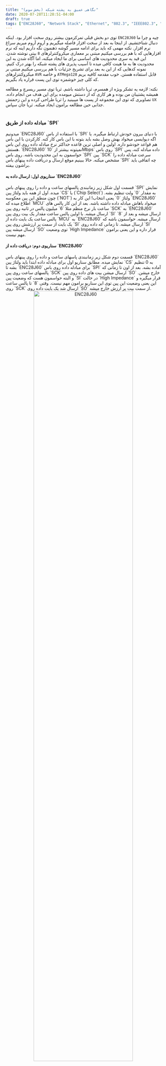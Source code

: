 ```yaml
---
title: "نگاهی عمیق به پشته شبکه (بخش سوم)"
date: 2020-07-28T11:28:51-04:00
draft: true
tags: ["ENC28J60", "Network Stack", "Ethernet", "802.3", "IEEE802.3", "شبکه", "پروتکل", "MohsenMoqadam", "آموزش شبکه", "IoT", "اینترنت اشیا"]
---
```



توی دو بخش قبلی تمرکزمون بیشتر روی سخت افزار بود. اینکه `ENC28J60` چیه و چرا ما دنبال شناختشیم. از اینجا به بعد از سخت افزار فاصله میگیریم و آروم آروم میریم سراغ نرم افزار. نکته مهمی که باید برای ادامه مسیر گوشه ذهنمون نگه داریم اینه که نرم افزارهایی که با هم بررسی میکنیم مبتنی بر معماری میکروکنترلرهای `8` بیتی نوشته شدن. این قید یه سری محدودیت های اساسی برای ما ایجاد میکنه، اما آگاه شدن به این محدودیت ها به ما هینت کافی میده تا آسیب پذیری های پشته شبکه را بهتر درک کنیم. نمونه کدهایی که از این به بعد برای تشریح جزئیات با هم بررسی میکنیم مبتنی بر میکروکنترلرهای `AVR` و خاصه `ATMega128` قابل استفاده هستن. خوب مقدمه کافیه بریم که کلی چیز خوشمزه توی این پست قراره یاد بگیریم.

نکته: لازمه یه تشکر ویژه از همسرم، ثریا داشته باشم. ثریا توی مسیر ریسرچ و مطالعه همیشه پشتیبان من بوده و هر کاری که از دستش میومده برای این هدف من انجام داده. تصاویری که توی این مجموعه از پست ها میبینید را ثریا طراحی کرده و این زحمتش `UX` جذابی حین مطالعه برامون ایجاد میکنه. ثریا جان سپاس. 
<br/>
<br/>
<h3>مبادله داده از طریق `SPI`</h3>
میدونیم `ENC28J60` با استفاده از باس `SPI` با دنیای بیرون خودش ارتباط میگیره. یا اگه دیوایسی میخواد بهش وصل بشه باید بتونه با این باس کار کنه. کارکردن با این باس هم قواعد خودشو داره. اولین و اصلی ترین قاعده حداکثر نرخ مبادله داده روی این باس هستش. `ENC28J60` نمیتونه بیشتر از `10Mbps` روی باس `SPI` داده مبادله کنه، پس حواسمون به این محدودیت باشه. روی باس `SPI` پین `SCK` سرعت مبادله داده را مشخص میکنه. حالا ببینیم موقع ارسال و دریافت داده پینهای باس `SPI` چه اتفاقی باید براشون بیفته. 

<h4>سناریوی اول: ارسال داده به `ENC28J60`</h4>
قسمت اول شکل زیر زمانبندی پالسهای ساعت و داده را روی پینهای باس `SPI` نمایش میده. اول از همه باید ولتاژ پین `CS` یا (`Chip Select`) به مقدار `0` ولت تنظیم بشه. چون منطق این پین معکوسه (`NOT`) ولتاژ `0` یعنی انتخاب! این کار به `ENC28J60` اطلاع میده که `MCU` میخواد باهاش مبادله داده داشته باشه. بعد از این کار پالس های ساعت بار نرخ منظم مثلا `6` میلیون پالس در ثانیه روی پین `SCK` به `ENC28J60` ارسال میشه. با اولین پالس ساعت مقدار یک بیت روی پین `SI` ارسال میشه و بعد از `8` پالس ساعت یک بایت داده از `MCU` به `ENC28J60` ارسال میشه. حواسمون باشه که یک بایت از سمت پر ارزشش روی پین `SI` ارسال میشه. تا زمانی که داده روی `SI` ارسال میشه پین `SO` توی وضعیت `High Impedance` قرار داره و این یعنی برامون مهم نیست.
<br/>
<h4>سناریوی دوم: دریافت داده از `ENC28J60`</h4>
 قسمت دوم شکل زیر زمانبندی پاسهای ساعت و داده را روی پینهای باس `ENC28J60` نمایش میده. مطابق سناریو اول برای مبادله داده ابتدا باید ولتاژ پین `CS` به 0 تنظیم بشه تا `ENC28J60` برای مبادله داده روی باس `SPI` آماده بشه. بعد از اون تا زمانی که پالسهای ساعت روی پین `SCK` ارسال میشن بیت های داده روی پین `SO` خارج میشن. و البته حواسمون هست که وضعیت پین `SI` در حالت `High Impedance` قرار میگیره و این یعنی وضعیت این پین توی این سناریو برامون مهم نیست. وقتی `8` تا پالس ساعت روی `SCK` ارسال شد یک بایت داده روی `SO` از سمت بیت پر ارزش خارج میشه.

<center><img src="/images/enc28j60_13.png" alt="ENC28J60" width="80%" /></center>

خوب حالا درک کردیم که مبادله داده با پالس های الکتریکی و روی پین های باس `SPI` چطوریه. با این روش میشه جریانی از بایت ها را با `ENC28J60` مبادله کرد. برای اینکه بتوانیم با اصول درست کار مشخصی از `ENC28J60` درخواست کنیم، مجموعه ای دستورالعمل `ENC28J60` ارائه میده و ما موظفیم بر اساس این دستورالعمل یا پروتکل ها باهاش مبادله داده داشته باشیم. این دستورالعمل ها عبارتند از:

دستورالعمل `RBM`: این دستور نحوه خواندن (دریافت) داده از بافر را تعریف میکنه.

دستورالعمل `WBM`: این دستور نحوه نوشتن (ارسال) داده به بافر را تعریف میکنه.

دستورالعمل `RCR`: این دستور نحوه خواندن (دریافت) داده از ثبات ها را تعریف میکنه.

دستورالعمل `WCR`: این دستور نحوه نوشتن (ارسال) داده به ثبات ها را تعریف میکنه.

دستورالعمل `BFS`: این دستور بازنشانی به مقدار 1 را برای ثبات ها تعریف میکنه.

دستورالعمل `BFC`: این دستور بازنشانی به مقدار 0 را برای ثبات ها تعریف میکنه.

دستورالعمل سیستمی (`SYSCMD`): این دستور نحوه ریستارت کردن کردن `ENC28J60` را توسط `MCU` تعریف میکنه.

<br/>
<h3>قالب بندی دستورات `ENC28J60`</h3>
توی این بخش میخواهیم با هم بررسی کنیم که قالب (`Format`) هر کدوم از دستورات `ENC28J60`، پالس های روی باس و کدی که این پالسها را تولید میکنه چطوریه. قبل از همه یه نگاه به شکل زیر بندازیم. توی این شکل قالب اصلی دستورات نمایش داده شده. دستورات یک یا دو بایتی هستن. دستوراتی مثل: `RCR, RBM, SRC` یک بایت طول دارند. اما دستوراتی مثل: `WBM, WCR, BFC, BFS` دو بایتی هستن. بایت اول دو بخش میشه. بخش اول که سه بیت هستش کد دستورالعمل (`OPCode`) و پنج باتی بعدی آدرس مقصد یا ثبات مورد نظر را حمل می کنه. چون توی هر بانک `32` تا ثبات داشتیم پس با این `5` بیت میتونیم کل ثبات ها را آدرس دهی کنیم. دستوراتی که دو بایتی هستن بایت دومشون مقداری که باید به `ENC28J60` داده بشه را حمل می کنن. خوب حالا بریم سراغ تشریح دستورالعمل ها.

<center><img src="/images/enc28j60_14.png" alt="ENC28J60" width="80%" /></center>
<br/>

<h3>پالس و کد مربوط به دستورالعمل `RCR`:</h3>
با دستور `RCR` میتونیم مقدار ثبات های `ETH ,MAC ,MII` را بخونیم. کد دستور `RCR` مقدار ‍‍‍‍`000` هستش و وقتی میخواهیم ثباتی از گروه `ETH` را بخونیم، ابتدا روی پین `SI` کد دستور و بعد آدرس ثبات مورد نظر را ارسال میکنیم. بعد خاتمه ارسال `8` تا پالس ساعت (پالس های روی پین `SCK`) لازم داریم تا محتوای ثبات مورد نظر را روی پین `SO` دریافت کنیم.  

<center><img src="/images/enc28j60_15.png" alt="ENC28J60" width="80%" /></center>


نکته اینجاست که برای خوندن ثبات های گروه `MAC` و `MII` یه مقدار باید متفاوت تر عمل کنیم. شکل زیر این تفاوت را نمایش میده.

<center><img src="/images/enc28j60_16.png" alt="ENC28J60" width="80%" /></center>

اینجا به جای `8` تا پالس ساعت به `16` تا نیاز داریم. وقتی `16` تا پالس میفرستیم قاعدتا باید `16` تا بیت یا دو تا بایت روی `SO` دریافت کنیم. از این دو بایت، بایت اول بیهوده است و بدرد ما نمیخوره (`Dummy Byte`) اما بایت دوم دقیقا مقدار موجود توی ثبات مورد نظر هستش.

همه داستانی که تا اینجا داشتیم توی قطعه کد زیر خلاصه شده. توضیحات کافی روی کد گذاشتم و فکر میکنم کفایت میکنه. چیزی که مهمه اینه که ما یه تابع داریم که کد دستورالعمل و آدرس ثبات را میگیره و مقدار ثبات را برمیگردونه! به همین راحتی! حواسمون باشه که اون `IF` هم گروهی که آدرس بهش تعلق داره را چک میکنه.


{{< highlight c "linenos=table,linenostart=1" >}}
u08 enc28j60ReadOp(u08 op, u08 address){
	u08 data;  
	// assert CS
	CS = 0;
	// issue read command
	SPDR = op | (address & ADDR_MASK);
	// Wait for command transmission
	while(!(SPSR & (1<<SPIF)));
	//read data
	SPDR = 0x00;
	while(!(SPSR & (1<<SPIF)));
	//do dummy read if needed
	if(address & 0x80){
		SPDR = 0x00;
		while(!(inb(SPSR) & (1<<SPIF)));
	}
	data = SPDR;
	//release CS
	CS = 1;
	return data;
}
{{< /highlight >}}
<br/>
<h3>کد مربوط به دستورالعمل `RBM`:</h3>
با دستور `RBM` میتونیم محتوای بافر اترنت را بخونیم. یادمونه ثبات `ERDPT` به آخرین بایتی اشاره میکنه که میخواهیم مقدارشو بخونیم. از طرفی بیت `AUTOINC` از ثبات `ECON2` بعد از ریست شدن `ENC28J60` مقدار پیشفرض `1` داره. بنابراین هر بار که با این دستورالعمل بایتی که `ERDPT` بهش اشاره میکنه را میخونیم یک واحد به مقدار `ERDPT` اضافه میشه و دفعه دفعه بعد که این دستورالعمل را اجرا کنیم بایت بعدی را میتونیم بخونیم. 
نکته ای که باید یادمون بمونه اینه که بافر دریافت فریم های اترنت یه بافر `FIFO` چرخشی هستش و وقتی `ERDPT` به انتهای بافر رسید `ENC28J60` خودکار اونو با آدرس ابتدای بافر بروزرسانی میکنه. قطعه کد زیر پیاده سازی این داستان را نمایش میده.

 {{< highlight c "linenos=table,linenostart=1" >}}
void enc28j60ReadBuffer(u16 len, u08* data){
	// assert CS
	CS = 0;
	// issue read command
	SPDR = 0b0010000 | 0x1A;
	while(!(SPSR & (1<<SPIF)));
	while(len--){
		SPDR = 0x00;			 
		while(!(SPSR & (1<<SPIF)));
		*data++ = SPDR;		 
	}
	// release CS
	CS = 1;
}
{{< /highlight >}}
<br/>

<h3>پالس و کد مربوط به دستورالعمل `WCR`:</h3>
با این دستورالعمل ما میتونیم توی ثباتهای گروه: `ETH ,MAC ,PHY` داده بنویسیم. کد این دستورالعمل ‍‍`010` هستش. اگه توضیحات بالا را دیده باشید براحتی متوجه میشید که شکل زیر داره چیکار میکنه.

<center><img src="/images/enc28j60_17.png" alt="ENC28J60" width="80%" /></center>


روی پین `SI` بترتیب: کد دستور آدرس ثبات و مقدار مورد نظر با `16` تا پالس ساعت ارسال میشه. توی این `16` تا پالس روی `SO` چیزی بدردبخوری دریافت نمیکنیم و هرچی گرفتیم دور میریزیم!
یادتونه توی پست قبلی راجع به نوشتن توی ثبات های `PHY` توضیح دادم. با استناد به اون توضیح توابعی که توی قطعه کد های زیر اومدن پیاده سازی دستورالعمل `WCR` را نمایش میدن.

{{< highlight c "linenos=table,linenostart=1" >}}
void enc28j60ReadBuffer(u16 len, u08* data){
	// assert CS
	CS = 0;
	// issue read command
	SPDR = 0b0010000 | 0x1A;
	while(!(SPSR & (1<<SPIF)));
	while(len--){
		SPDR = 0x00;			 
		while(!(SPSR & (1<<SPIF)));
		*data++ = SPDR;		 
	}
	// release CS
	CS = 1;
}
{{< /highlight >}}

{{< highlight c "linenos=table,linenostart=1" >}}
void enc28j60PhyWrite(u08 address, u16 data){
	//set the PHY register address
	enc28j60Write(MIREGADR, address);
	//write the PHY data
	enc28j60Write(MIWRL, data);	
	enc28j60Write(MIWRH, data>>8);
	//wait until the PHY write completes
	while(enc28j60Read(MISTAT) & MISTAT_BUSY);
}
{{< /highlight >}}
<br/>

<h3>پالس و کد مربوط به دستورالعمل `WBM`:</h3>
با این دستور هم میتونیم داده توی بافر اترنت بنویسیم. مثلا فریم های اترنتی که باید ارسال بشن با همین دستور به `ENC28J60` تحویل داده میشه. اشاره گر بافر اترنت `EWEPT` هستش و وقتی بیت `AUTOINC` از ثبات `ECON2` مقدار `1` داشته باشه، با هربار فراخوانی این دستورالعمل مقدار این اشاره گر یک واحد افزایش پیدا میکنه. حواسمون باشه که `MCU` باید ابتدا این اشاره گر را تنظیم کنه و بعد شروع به نوشتن کنه.  شکل زیر مبادله پالس های الکتریکی روی پین های باس `SPI` را نمایش میده.

<center><img src="/images/enc28j60_18.png" alt="ENC28J60" width="80%" /></center>


قطعه کد زیر هم داستان این دستورالعمل را پیاده سازی میکنه.  آرگومان های ورودی تابع  تعداد بایتها و اشاره گر به اولین بایت مورد نظر هستن. کامنت ها هم که شفاف!

{{< highlight c "linenos=table,linenostart=1" >}}
void enc28j60WriteBuffer(u16 len, u08* data){
	//assert CS
	PORTD |= (1<<PD7);
	ENC28J60_CONTROL_PORT &= ~(1<<ENC28J60_CONTROL_CS);
	//issue write command
	SPDR = ENC28J60_WRITE_BUF_MEM;
	while(!(SPSR & (1<<SPIF)));
	while(len--)	{
		//write data
		SPDR = *data++;
		while(!(SPSR & (1<<SPIF)));
	}	
	//release CS
	PORTD &= ~(1<<PD7);
	ENC28J60_CONTROL_PORT |= (1<<ENC28J60_CONTROL_CS);
}
{{< /highlight >}}
<br/>
<h3>دستورالعمل `BFS`:</h3>
این دستور کمکمون میکنه که یک یا چند بیت از یک ثبات گروه `ETH` را ‍`1` کنیم. ماجراش اینجوریه که ما آدرس و یک بایت داده به `ENC28J60` میدیم. `ENC28J60` میره محتوای جاری ثباتی که آدرشسو دادیم با داده ای که گرفته `OR` میکنه و توی همون ثبات ذخیره میکنه.
 این دستور رو میشه با تابع  `enc28j60WriteOp` مشابه کد زیر پیاده سازی کرد. 

{{< highlight c "linenos=table,linenostart=1" >}}
enc28j60WriteOp (ENC28J60-BIT-FIELD-SET, u08 address, u08 data);
{{< /highlight >}}
<br/>
<h3>دستورالعمل `BFC`:</h3>
دقیقا مشابه `BFS` فقط اینجا `NOTAND` میشه.
این دستور رو میشه با تابع  `enc28j60WriteOp` مشابه کد زیر پیاده سازی کرد.

{{< highlight c "linenos=table,linenostart=1" >}}
enc28j60WriteOp (ENC28J60-BIT-FIEID-CLR, u08 address, u08 data);
{{< /highlight >}}
<br/>

<h3>دستورالعمل `SYS-CMD`:</h3>
با این دستور `MCU` میتونه `ENC28J60` را ریست کنه. کد این دستور `111` هستش و دیتا دستور هم `11111`  یا به عبارتی دیگه اگه `8` بیت یک متوالی به `ENC28J60` بدیم میره خودشو ریست میکنه.
این دستور رو میشه با تابع  `enc28j60WriteOp` مشابه کد زیر پیاده سازی کرد.

{{< highlight c "linenos=table,linenostart=1" >}}
enc28j60WriteOp (ENC28J60_SOFT_RESET, 0, ENC28J60_SOFT_RESET);
{{< /highlight >}}
<br/>

<h3>انتخاب بانک ثبات ها:</h3>
شکل زیر اطلاعات کافی درباره بیت های ثبات `ECON1` نمایش میده. دو بیت کم ارزش این ثبات برای انتخاب بانک جاری استفاده میشه. 

<center><img src="/images/enc28j60_20.png" alt="ENC28J60" width="80%" /></center>
<br/>
کد زیر بهمون نشون میده چطور میشه از توابع بالا برای تنظیم بانک جاری استفاده کنیم.

{{< highlight c "linenos=table,linenostart=1" >}}
void enc28j60SetBank(u08 address){
    //set the bank (if needed)
    if((address & BANK_MASK) != Enc28j60Bank){
        //set the bank
        enc28j60WriteOp(ENC28J60_BIT_FIELD_CLR, ECON1, (ECON1_BSEL1|ECON1_BSEL0));
        enc28j60WriteOp(ENC28J60_BIT_FIELD_SET, ECON1, (address & BANK_MASK)>>5);
        Enc28j60Bank = (address & BANK_MASK);
    }
}
{{< /highlight >}}
<br/>
<h3>نقشه ثبات ها:</h3>
اینجا میخواهیم یه درد اساسی رو درمان کنیم. به یاد سپردن این همه آدرس ثبات از یک طرف سخته و از یک طرف خیلی خطا خیزه! (`Error Prone`). برای این کار میتونیم یه توافق کنیم. بیاییم فضای بک بایت را پارتیشن بندی کنیم. چیزی مشابه شکل زیر.

<center><img src="/images/enc28j60_19.png" alt="ENC28J60" width="80%" /></center>


پنج بیت برای آدرس ثبات، دو بیت برای شماره بانک و یک بیت برای گروه ثبات در نظر بگیریم. با این تفاسیر تمام آدرس های بانک اول با `0X00`، آدرس های بانک دوم با `0X10`ُ، بانک سوم با `0X40` و بانک چهارم با `0X60` شروع میشن. شکل زیر نقشه پیشنهادی را نماشی میده و میتونیم توی یه ‍‍فایل `h.` بنویسیمش و راحت توی برنومه ازش استفاده کنیم. 
حواسمون باشه که توی کد های بالا از این نقشه استفاده شده بود (`Macro`).
{{< highlight c "linenos=table,linenostart=1" >}}
// Bank 0 registers
#define ERDPTL           (0x00|0x00)
#define ERDPTH           (0x01|0x00)
#define EWRPTL           (0x02|0x00)
#define EWRPTH           (0x03|0x00)
#define ETXSTL           (0x04|0x00)
#define ETXSTH           (0x05|0x00)
#define ETXNDL           (0x06|0x00)
#define ETXNDH           (0x07|0x00)
#define ERXSTL           (0x08|0x00)
#define ERXSTH           (0x09|0x00)
#define ERXNDL           (0x0A|0x00)
#define ERXNDH           (0x0B|0x00)
#define ERXRDPTL         (0x0C|0x00)
#define ERXRDPTH         (0x0D|0x00)
#define ERXWRPTL         (0x0E|0x00)
#define ERXWRPTH         (0x0F|0x00)
#define EDMASTL          (0x10|0x00)
#define EDMASTH          (0x11|0x00)
#define EDMANDL          (0x12|0x00)
#define EDMANDH          (0x13|0x00)
#define EDMADSTL         (0x14|0x00)
#define EDMADSTH         (0x15|0x00)
#define EDMACSL          (0x16|0x00)
#define EDMACSH          (0x17|0x00)
// Bank 1 registers
#define EHT0             (0x00|0x20)
#define EHT1             (0x01|0x20)
#define EHT2             (0x02|0x20)
#define EHT3             (0x03|0x20)
#define EHT4             (0x04|0x20)
#define EHT5             (0x05|0x20)
#define EHT6             (0x06|0x20)
#define EHT7             (0x07|0x20)
#define EPMM0            (0x08|0x20)
#define EPMM1            (0x09|0x20)
#define EPMM2            (0x0A|0x20)
#define EPMM3            (0x0B|0x20)
#define EPMM4            (0x0C|0x20)
#define EPMM5            (0x0D|0x20)
#define EPMM6            (0x0E|0x20)
#define EPMM7            (0x0F|0x20)
#define EPMCSL           (0x10|0x20)
#define EPMCSH           (0x11|0x20)
#define EPMOL            (0x14|0x20)
#define EPMOH            (0x15|0x20)
#define EWOLIE           (0x16|0x20)
#define EWOLIR           (0x17|0x20)
#define ERXFCON          (0x18|0x20)
#define EPKTCNT          (0x19|0x20)
// Bank 2 registers
#define MACON1           (0x00|0x40|0x80)
#define MACON2           (0x01|0x40|0x80)
#define MACON3           (0x02|0x40|0x80)
#define MACON4           (0x03|0x40|0x80)
#define MABBIPG          (0x04|0x40|0x80)
#define MAIPGL           (0x06|0x40|0x80)
#define MAIPGH           (0x07|0x40|0x80)
#define MACLCON1         (0x08|0x40|0x80)
#define MACLCON2         (0x09|0x40|0x80)
#define MAMXFLL          (0x0A|0x40|0x80)
#define MAMXFLH          (0x0B|0x40|0x80)
#define MAPHSUP          (0x0D|0x40|0x80)
#define MICON            (0x11|0x40|0x80)
#define MICMD            (0x12|0x40|0x80)
#define MIREGADR         (0x14|0x40|0x80)
#define MIWRL            (0x16|0x40|0x80)
#define MIWRH            (0x17|0x40|0x80)
#define MIRDL            (0x18|0x40|0x80)
#define MIRDH            (0x19|0x40|0x80)
// Bank 3 registers
#define MAADR1           (0x00|0x60|0x80)
#define MAADR0           (0x01|0x60|0x80)
#define MAADR3           (0x02|0x60|0x80)
#define MAADR2           (0x03|0x60|0x80)
#define MAADR5           (0x04|0x60|0x80)
#define MAADR4           (0x05|0x60|0x80)
#define EBSTSD           (0x06|0x60)
#define EBSTCON          (0x07|0x60)
#define EBSTCSL          (0x08|0x60)
#define EBSTCSH          (0x09|0x60)
#define MISTAT           (0x0A|0x60|0x80)
#define EREVID           (0x12|0x60)
#define ECOCON           (0x15|0x60)
#define EFLOCON          (0x17|0x60)
#define EPAUSL           (0x18|0x60)
#define EPAUSH           (0x19|0x60)
{{< /highlight >}}
<br/>

<h3>جمع بندی:</h3>
حقیقتا کارسنگینی تا حالا انجام دادیم. من برای درک همه اینها چند سال وقت گذاشتم و خوشحال میشم کمکی کرده باشم تا راه یه نفر دیگه کوتاه شه. توی این پست شروع کردیم به کد زنی و بیشتر با کد و ثبات ها کار کردیم. توی پست بعدی یکم شبکه داریم و آماده میشیم تا بریم سراغ مبادله فریم های اترنت.

پیروز باشید.   




